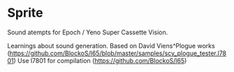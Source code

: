 # Sprite
Sound atempts for Epoch / Yeno Super Cassette Vision.

Learnings about sound generation.
Based on David Viens^Plogue works (https://github.com/BlockoS/l65/blob/master/samples/scv_plogue_tester.l7801)
Use l7801 for compilation (https://github.com/BlockoS/l65)
